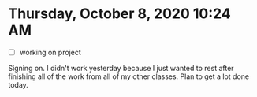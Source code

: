 # Thursday, October  8, 2020 10:24 AM
- [ ] working on project

Signing on. I didn't work yesterday because I just wanted to rest after finishing all of the work from all of my other classes. Plan to get a lot done today. 
